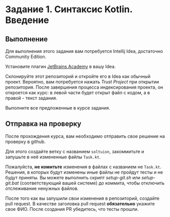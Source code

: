 # Задание 1. Синтаксис Kotlin. Введение

## Выполнение
Для выполнения этого задания вам потребуется Intellij Idea, достаточно Community Edition. 

Установите плагин [JetBrains Academy](https://plugins.jetbrains.com/plugin/10081-jetbrains-academy) в вашу Idea.

Склонируйте этот репозиторий и откройте его в Idea как обычный проект. Вероятно, вам потребуется нажать _Trust Project_ при открытии репозитория.
После завершения процесса индексирования проекта, он откроется как курс: в левой части будет открыт файл с кодом, а в правой - текст задания. 

Выполните все предложенные в курсе задания.

## Отправка на проверку
После прохождения курса, вам необходимо отправить свое решение на проверку в github.

Для этого создайте ветку с названием `soltuion`, закоммитьте и запушьте в неё измененные файлы `Task.kt`.

Пожалуйста, __не комитьте__ изменения в файлах с названием не `Task.kt`.
Решения, в которых будут изменены иные файлы не пройдут тесты и не будут приняты.
Вы можете выполнить скрипт _setup-git.sh_ или _setup-git.bat_ (соответствующий вашей системе) до коммита, чтобы отключить отслеживание ненужных файлов.

После того как вы запушили свои изменения в репозиторий, создайте pull request. В качестве заголовка pull request __обязательно__ укажите свое ФИО. После создания PR убедитесь, что тесты прошли.


